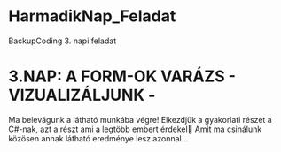 # HarmadikNap_Feladat
BackupCoding 3. napi feladat

# 3.NAP: A FORM-OK VARÁZS - VIZUALIZÁLJUNK -

Ma belevágunk a látható munkába végre!
Elkezdjük a gyakorlati részét a C#-nak, azt a részt ami a legtöbb embert érdekel🤩
Amit ma csinálunk közösen annak látható eredménye lesz azonnal…
